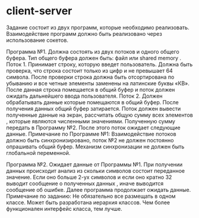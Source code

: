 # client-server

Задание состоит из двух программ, которые необходимо реализовать. Взаимодействие программ должно быть  реализовано через использование сокетов.

Программа  №1. 
Должна состоять  из двух потоков и одного общего буфера. Тип общего буфера должен быть: файл или  shared memory .
Поток 1.  Принимает строку, которую введет  пользователь.   Должна быть  проверка, что  строка состоит только  из  цифр и  не превышает 64 символа. После проверки строка должна быть  отсортирована по убыванию и все четные элементы заменены на латинские буквы «КВ». После данная строка помещается  в общий буфер и поток должен ожидать дальнейшего ввода пользователя.
Поток 2. Должен  обрабатывать  данные которые помещаются в общий буфер. После получения данных общий буфер затирается. Поток должен вывести полученные данные на экран, рассчитать  общую  сумму всех  элементов , которые являются численными значениями.  Полученную сумму передать в Программу №2. После этого поток ожидает следующие данные.
Примечание по Программе №1: Взаимодействие потоков должно быть синхронизировано,  поток №2  не должен постоянно опрашивать общий буфер. Механизм синхронизации не должен быть глобальной переменной.


Программа №2. 
Ожидает данные от  Программы №1. При получении  данных происходит анализ из скольки символов состоит  переданное значение. Если оно больше 2-ух символов и если оно кратно 32 выводит сообщение о полученных данных  , иначе выводится сообщение об ошибке. Далее программа продолжает ожидать данные.
Примечание по заданию: Не обязательно все размещать в одном классе. Может быть разработана иерархия классов. Чем более функционален интерфейс класса, тем лучше.
